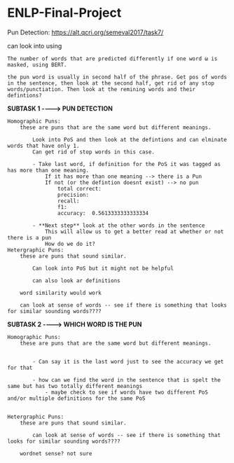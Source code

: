 # ENLP-Final-Project
Pun Detection: https://alt.qcri.org/semeval2017/task7/

can look into using

	The number of words that are predicted differently if one word ω is masked, using BERT.
	
	the pun word is usually in second half of the phrase. Get pos of words in the sentence, then look at the second half, get rid of any stop words/punctiation. Then look at the remining words and their defintions? 

**SUBTASK 1 ----> PUN DETECTION**

	Homographic Puns: 
		these are puns that are the same word but different meanings. 

			Look into PoS and then look at the defintions and can elminate words that have only 1. 
			Can get rid of stop words in this case. 

			- Take last word, if definition for the PoS it was tagged as has more than one meaning. 
				If it has more than one meaning --> there is a Pun 
				If not (or the defintion doesnt exist) --> no pun 
					total correct: 
					precision: 
					recall:
					f1: 
					accuracy:  0.5613333333333334

			- **Next step** look at the other words in the sentence 
				This will allow us to get a better read at whether or not there is a pun 
				How do we do it?
	Hetergraphic Puns: 
		these are puns that sound similar. 

			Can look into PoS but it might not be helpful 

			can also look ar definitions 
		
		word similarity would work
		
		can look at sense of words -- see if there is something that looks for similar sounding words????
		
**SUBTASK 2 ----> WHICH WORD IS THE PUN**
	
	Homographic Puns: 
		these are puns that are the same word but different meanings. 


			- Can say it is the last word just to see the accuracy we get for that

			- how can we find the word in the sentence that is spelt the same but has two totally different meanings 
				- maybe check to see if words have two different PoS and/or multiple definitions for the same PoS


	Hetergraphic Puns: 
		these are puns that sound similar. 

			can look at sense of words -- see if there is something that looks for similar sounding words????

		wordnet sense? not sure


